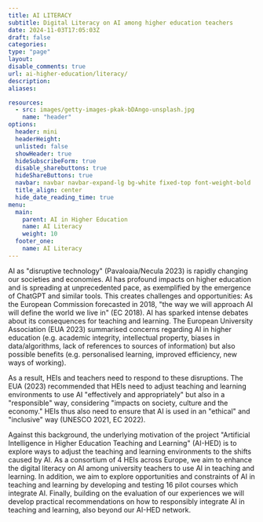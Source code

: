 ```yaml
---
title: AI LITERACY 
subtitle: Digital Literacy on AI among higher education teachers
date: 2024-11-03T17:05:03Z
draft: false
categories: 
type: "page"
layout:
disable_comments: true
url: ai-higher-education/literacy/
description:
aliases:

resources:
  - src: images/getty-images-pkak-bDAngo-unsplash.jpg
    name: "header"
options:
  header: mini
  headerHeight:
  unlisted: false
  showHeader: true
  hideSubscribeForm: true
  disable_sharebuttons: true
  hideShareButtons: true
  navbar: navbar navbar-expand-lg bg-white fixed-top font-weight-bold
  title_align: center
  hide_date_reading_time: true
menu:
  main:
    parent: AI in Higher Education
    name: AI Literacy
    weight: 10
  footer_one:
    name: AI Literacy
---
```


AI as "disruptive technology" (Pavaloaia/Necula 2023) is rapidly changing our societies and economies. AI has profound
impacts on higher education and is spreading at unprecedented pace, as exemplified by the emergence of ChatGPT and
similar tools. This creates challenges and opportunities: As the European Commission forecasted in 2018, "the way we will
approach AI will define the world we live in" (EC 2018). AI has sparked intense debates about its consequences for teaching
and learning. The European University Association (EUA 2023) summarised concerns regarding AI in higher education (e.g.
academic integrity, intellectual property, biases in data/algorithms, lack of references to sources of information) but also
possible benefits (e.g. personalised learning, improved efficiency, new ways of working).

As a result, HEIs and teachers need to respond to these disruptions. The EUA (2023) recommended that HEIs need to
adjust teaching and learning environments to use AI "effectively and appropriately" but also in a "responsible" way,
considering "impacts on society, culture and the economy." HEIs thus also need to ensure that AI is used in an "ethical" and
"inclusive" way (UNESCO 2021, EC 2022).

Against this background, the underlying motivation of the project "Artificial Intelligence in Higher Education Teaching and
Learning" (AI-HED) is to explore ways to adjust the teaching and learning environments to the shifts caused by AI. As a
consortium of 4 HEIs across Europe, we aim to enhance the digital literacy on AI among university teachers to use AI in
teaching and learning. In addition, we aim to explore opportunities and constraints of AI in teaching and learning by
developing and testing 16 pilot courses which integrate AI. Finally, building on the evaluation of our experiences we will
develop practical recommendations on how to responsibly integrate AI in teaching and learning, also beyond our AI-HED
network.